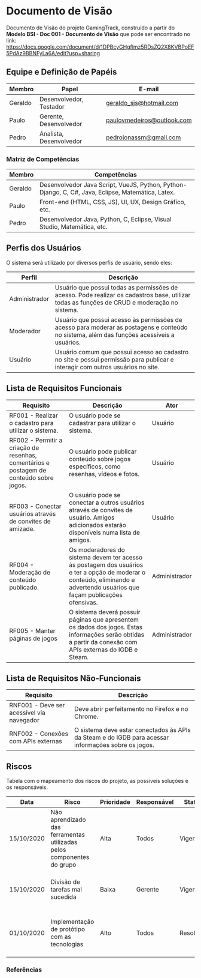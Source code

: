 # Documento de Visão

Documento de Visão do projeto GamingTrack, construído a partir do **Modelo BSI - Doc 001 - Documento de Visão** que pode ser encontrado no
link: https://docs.google.com/document/d/1DPBcyGHgflmz5RDsZQ2X8KVBPoEF5PdAz9BBNFyLa6A/edit?usp=sharing

## Equipe e Definição de Papéis

Membro     |     Papel   |   E-mail   |
---------  | ----------- | ---------- |
Geraldo    | Desenvolvedor, Testador  | geraldo_sjs@hotmail.com
Paulo      | Gerente, Desenvolvedor | paulovmedeiros@outlook.com
Pedro      | Analista, Desenvolvedor | pedrojonassm@gmail.com

### Matriz de Competências

Membro     |     Competências   |
---------  | ----------- |
Geraldo    | Desenvolvedor Java Script, VueJS, Python, Python-Django, C, C#, Java, Eclipse, Matemática, Latex. |
Paulo      | Front-end (HTML, CSS, JS), UI, UX, Design Gráfico, etc. |
Pedro      | Desenvolvedor Java, Python, C, Eclipse, Visual Studio, Matemática, etc. |

## Perfis dos Usuários

O sistema será utilizado por diversos perfis de usuário, sendo eles:

Perfil        | Descrição   |
---------     | ----------- |
Administrador | Usuário que possui todas as permissões de acesso. Pode realizar os cadastros base, utilizar todas as funções de CRUD e moderação no sistema.
Moderador     | Usuário que possui acesso às permissões de acesso para moderar as postagens e conteúdo no sistema, além das funções acessíveis a usuários.
Usuário       | Usuário comum que possui acesso ao cadastro no site e possui permissão para publicar e interagir com outros usuários no site.

## Lista de Requisitos Funcionais

Requisito                                 | Descrição   | Ator |
---------                                 | ----------- | ---------- |
RF001 - Realizar o cadastro para utilizar o sistema.     | O usuário pode se cadastrar para utilizar o sistema. | Usuário |
RF002 - Permitir a criação de resenhas, comentários e postagem de conteúdo sobre jogos. | O usuário pode publicar conteúdo sobre jogos específicos, como resenhas, vídeos e fotos. | Usuário |
RF003 - Conectar usuários através de convites de amizade. | O usuário pode se conectar a outros usuários através de convites de usuário. Amigos adicionados estarão disponíveis numa lista de amigos.  | Usuário |
RF004 - Moderação de conteúdo publicado. | Os moderadores do sistema devem ter acesso às postagem dos usuários e ter a opção de moderar o conteúdo, eliminando e advertendo usuários que façam publicações ofensivas. | Administrador |
RF005 - Manter páginas de jogos | O sistema deverá possuir páginas que apresentem os dados dos jogos. Estas informações serão obtidas a partir da conexão com APIs externas do IGDB e Steam. | Administrador |

## Lista de Requisitos Não-Funcionais

Requisito                                 | Descrição   |
---------                                 | ----------- |
RNF001 - Deve ser acessível via navegador | Deve abrir perfeitamento no Firefox e no Chrome. |
RNF002 - Conexões com APIs externas | O sistema deve estar conectados às APIs da Steam e do IGDB para acessar informações sobre os jogos. |

## Riscos

Tabela com o mapeamento dos riscos do projeto, as possíveis soluções e os responsáveis.

Data | Risco | Prioridade | Responsável | Status | Providência/Solução |
------ | ------ | ------ | ------ | ------ | ------ |
15/10/2020 | Não aprendizado das ferramentas utilizadas pelos componentes do grupo | Alta | Todos | Vigente | Reforçar estudos sobre as ferramentas e aulas com a integrante que conhece a ferramenta |
15/10/2020 | Divisão de tarefas mal sucedida | Baixa | Gerente | Vigente | Acompanhar de perto o desenvolvimento de cada membro da equipe |
01/10/2020 | Implementação de protótipo com as tecnologias | Alto | Todos | Resolvido | Encontrar tutorial com a maioria da tecnologia e implementar um caso base do sistema |

### Referências